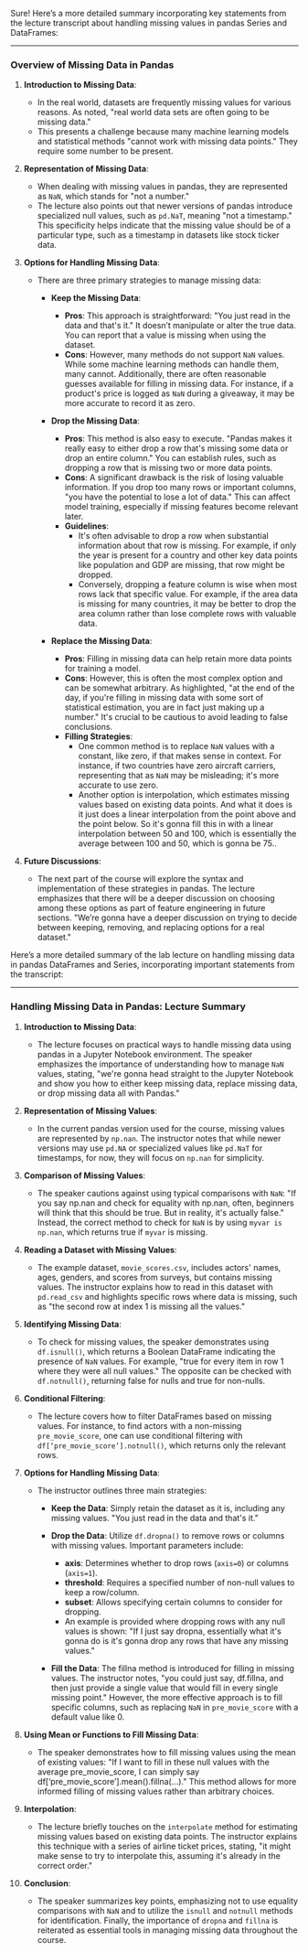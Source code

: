 Sure! Here’s a more detailed summary incorporating key statements from the lecture transcript about handling missing values in pandas Series and DataFrames:

---

### Overview of Missing Data in Pandas

1. **Introduction to Missing Data**:
   - In the real world, datasets are frequently missing values for various reasons. As noted, "real world data sets are often going to be missing data."
   - This presents a challenge because many machine learning models and statistical methods "cannot work with missing data points." They require some number to be present.

2. **Representation of Missing Data**:
   - When dealing with missing values in pandas, they are represented as `NaN`, which stands for "not a number." 
   - The lecture also points out that newer versions of pandas introduce specialized null values, such as `pd.NaT`, meaning "not a timestamp." This specificity helps indicate that the missing value should be of a particular type, such as a timestamp in datasets like stock ticker data.

3. **Options for Handling Missing Data**:
   - There are three primary strategies to manage missing data:
     - **Keep the Missing Data**: 
       - **Pros**: This approach is straightforward: "You just read in the data and that's it." It doesn’t manipulate or alter the true data. You can report that a value is missing when using the dataset.
       - **Cons**: However, many methods do not support `NaN` values. While some machine learning methods can handle them, many cannot. Additionally, there are often reasonable guesses available for filling in missing data. For instance, if a product's price is logged as `NaN` during a giveaway, it may be more accurate to record it as zero.
       
     - **Drop the Missing Data**: 
       - **Pros**: This method is also easy to execute. "Pandas makes it really easy to either drop a row that's missing some data or drop an entire column." You can establish rules, such as dropping a row that is missing two or more data points.
       - **Cons**: A significant drawback is the risk of losing valuable information. If you drop too many rows or important columns, "you have the potential to lose a lot of data." This can affect model training, especially if missing features become relevant later.
       - **Guidelines**:
         - It's often advisable to drop a row when substantial information about that row is missing. For example, if only the year is present for a country and other key data points like population and GDP are missing, that row might be dropped.
         - Conversely, dropping a feature column is wise when most rows lack that specific value. For example, if the area data is missing for many countries, it may be better to drop the area column rather than lose complete rows with valuable data.

     - **Replace the Missing Data**:
       - **Pros**: Filling in missing data can help retain more data points for training a model. 
       - **Cons**: However, this is often the most complex option and can be somewhat arbitrary. As highlighted, "at the end of the day, if you're filling in missing data with some sort of statistical estimation, you are in fact just making up a number." It's crucial to be cautious to avoid leading to false conclusions.
       - **Filling Strategies**:
         - One common method is to replace `NaN` values with a constant, like zero, if that makes sense in context. For instance, if two countries have zero aircraft carriers, representing that as `NaN` may be misleading; it's more accurate to use zero.
         - Another option is interpolation, which estimates missing values based on existing data points. And what it does is it just does a linear interpolation from the point above and the point below. So it's gonna fill this in with a linear interpolation between 50 and 100, which is essentially the average between 100 and 50, which is gonna be 75..

4. **Future Discussions**:
   - The next part of the course will explore the syntax and implementation of these strategies in pandas. The lecture emphasizes that there will be a deeper discussion on choosing among these options as part of feature engineering in future sections. "We’re gonna have a deeper discussion on trying to decide between keeping, removing, and replacing options for a real dataset."



Here’s a more detailed summary of the lab lecture on handling missing data in pandas DataFrames and Series, incorporating important statements from the transcript:

---

### Handling Missing Data in Pandas: Lecture Summary

1. **Introduction to Missing Data**:
   - The lecture focuses on practical ways to handle missing data using pandas in a Jupyter Notebook environment. The speaker emphasizes the importance of understanding how to manage `NaN` values, stating, "we're gonna head straight to the Jupyter Notebook and show you how to either keep missing data, replace missing data, or drop missing data all with Pandas."

2. **Representation of Missing Values**:
   - In the current pandas version used for the course, missing values are represented by `np.nan`. The instructor notes that while newer versions may use `pd.NA` or specialized values like `pd.NaT` for timestamps, for now, they will focus on `np.nan` for simplicity.

3. **Comparison of Missing Values**:
   - The speaker cautions against using typical comparisons with `NaN`: "If you say np.nan and check for equality with np.nan, often, beginners will think that this should be true. But in reality, it's actually false." Instead, the correct method to check for `NaN` is by using `myvar is np.nan`, which returns true if `myvar` is missing.

4. **Reading a Dataset with Missing Values**:
   - The example dataset, `movie_scores.csv`, includes actors' names, ages, genders, and scores from surveys, but contains missing values. The instructor explains how to read in this dataset with `pd.read_csv` and highlights specific rows where data is missing, such as "the second row at index 1 is missing all the values."

5. **Identifying Missing Data**:
   - To check for missing values, the speaker demonstrates using `df.isnull()`, which returns a Boolean DataFrame indicating the presence of `NaN` values. For example, "true for every item in row 1 where they were all null values." The opposite can be checked with `df.notnull()`, returning false for nulls and true for non-nulls.

6. **Conditional Filtering**:
   - The lecture covers how to filter DataFrames based on missing values. For instance, to find actors with a non-missing `pre_movie_score`, one can use conditional filtering with `df[‘pre_movie_score’].notnull()`, which returns only the relevant rows.

7. **Options for Handling Missing Data**:
   - The instructor outlines three main strategies: 
     - **Keep the Data**: Simply retain the dataset as it is, including any missing values. "You just read in the data and that's it."
     - **Drop the Data**: Utilize `df.dropna()` to remove rows or columns with missing values. Important parameters include:
       - **axis**: Determines whether to drop rows (`axis=0`) or columns (`axis=1`).
       - **threshold**: Requires a specified number of non-null values to keep a row/column.
       - **subset**: Allows specifying certain columns to consider for dropping.
       - An example is provided where dropping rows with any null values is shown: "If I just say dropna, essentially what it's gonna do is it's gonna drop any rows that have any missing values."

     - **Fill the Data**: The fillna method is introduced for filling in missing values. The instructor notes, "you could just say, df.fillna, and then just provide a single value that would fill in every single missing point." However, the more effective approach is to fill specific columns, such as replacing `NaN` in `pre_movie_score` with a default value like 0.

8. **Using Mean or Functions to Fill Missing Data**:
   - The speaker demonstrates how to fill missing values using the mean of existing values: "If I want to fill in these null values with the average pre_movie_score, I can simply say df[‘pre_movie_score’].mean().fillna(...)." This method allows for more informed filling of missing values rather than arbitrary choices.

9. **Interpolation**:
   - The lecture briefly touches on the `interpolate` method for estimating missing values based on existing data points. The instructor explains this technique with a series of airline ticket prices, stating, "it might make sense to try to interpolate this, assuming it's already in the correct order."

10. **Conclusion**:
    - The speaker summarizes key points, emphasizing not to use equality comparisons with `NaN` and to utilize the `isnull` and `notnull` methods for identification. Finally, the importance of `dropna` and `fillna` is reiterated as essential tools in managing missing data throughout the course.

